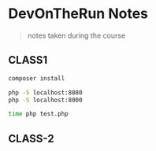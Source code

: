 # DevOnTheRun Notes

> notes taken during the course

<!-- https://gitignore.io -->

## CLASS1

```sh
composer install

php -S localhost:8080
php -S localhost:8000

time php test.php
```

## CLASS-2
